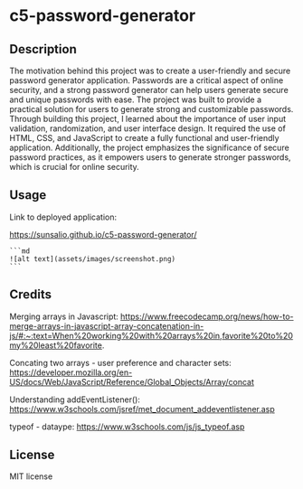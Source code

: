 # c5-password-generator
## Description

The motivation behind this project was to create a user-friendly and secure password generator application. Passwords are a critical aspect of online security, and a strong password generator can help users generate secure and unique passwords with ease.
The project was built to provide a practical solution for users to generate strong and customizable passwords. 
Through building this project, I learned about the importance of user input validation, randomization, and user interface design. It required the use of HTML, CSS, and JavaScript to create a fully functional and user-friendly application. Additionally, the project emphasizes the significance of secure password practices, as it empowers users to generate stronger passwords, which is crucial for online security.
## Usage

Link to deployed application:

https://sunsalio.github.io/c5-password-generator/

    ```md
    ![alt text](assets/images/screenshot.png)
    ```

## Credits

Merging arrays in Javascript: https://www.freecodecamp.org/news/how-to-merge-arrays-in-javascript-array-concatenation-in-js/#:~:text=When%20working%20with%20arrays%20in,favorite%20to%20my%20least%20favorite.

Concating two arrays - user preference and character sets: https://developer.mozilla.org/en-US/docs/Web/JavaScript/Reference/Global_Objects/Array/concat

Understanding addEventListener(): https://www.w3schools.com/jsref/met_document_addeventlistener.asp

typeof - dataype: https://www.w3schools.com/js/js_typeof.asp

## License

MIT license
